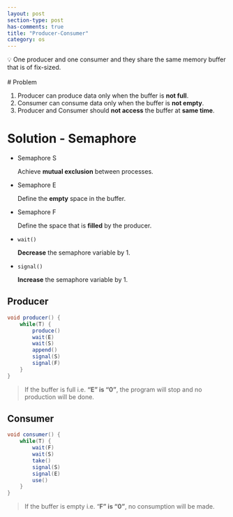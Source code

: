 ```yaml
---
layout: post
section-type: post
has-comments: true
title: "Producer-Consumer"
category: os
---
```


<aside>
💡 One producer and one consumer and they share the same memory buffer that is of fix-sized.

</aside>
<br>
# Problem

1. Producer can produce data only when the buffer is **not full**.
2. Consumer can consume data only when the buffer is **not empty**.
3. Producer and Consumer should **not access** the buffer at **same time**.

# Solution - Semaphore

- Semaphore S
    
    Achieve **mutual exclusion** between processes.
    
- Semaphore E
    
    Define the **empty** space in the buffer.
    
- Semaphore F
    
    Define the space that is **filled** by the producer.
    
- `wait()`
    
    **Decrease** the semaphore variable by 1.
    
- `signal()`
    
    **Increase** the semaphore variable by 1.
    

## Producer

```java
void producer() {
    while(T) {
        produce()
        wait(E)
        wait(S)
        append()
        signal(S)
        signal(F)
    }
}
```

> If the buffer is full i.e. **“E” is “0”**, the program will stop and no production will be done.
> 

## Consumer

```java
void consumer() {
    while(T) {
        wait(F)
        wait(S)
        take()
        signal(S)
        signal(E)
        use()
    }
}
```

> If the buffer is empty i.e. “**F” is “0”**, no consumption will be made.
> 